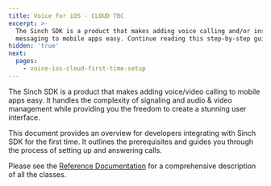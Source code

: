 ```yaml
---
title: Voice for iOS - CLOUD TBC
excerpt: >-
  The Sinch SDK is a product that makes adding voice calling and/or instant
  messaging to mobile apps easy. Continue reading this step-by-step guide now.
hidden: 'true'
next:
  pages:
    - voice-ios-cloud-first-time-setup
---
```


The Sinch SDK is a product that makes adding voice/video calling to mobile apps easy. It handles the complexity of signaling and audio & video management while providing you the freedom to create a stunning user interface.

This document provides an overview for developers integrating with Sinch SDK for the first time. It outlines the prerequisites and guides you through the process of setting up and answering calls.

Please see the [Reference Documentation](voice-for-ios-cloud/reference/html) for a comprehensive description of all the classes.
